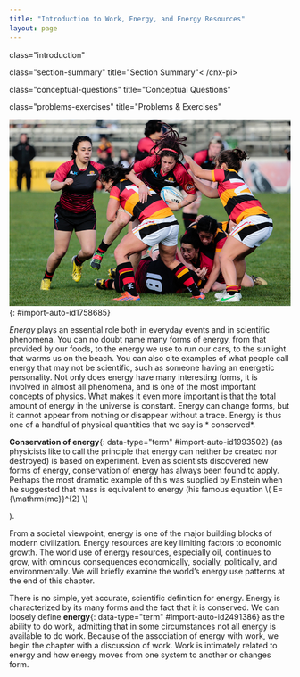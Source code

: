 ```yaml
---
title: "Introduction to Work, Energy, and Energy Resources"
layout: page
---
```



<cnx-pi data-type="cnx.flag.introduction"> class="introduction" </cnx-pi>

<cnx-pi data-type="cnx.eoc">class="section-summary" title="Section Summary"<
/cnx-pi>

<cnx-pi data-type="cnx.eoc">class="conceptual-questions" title="Conceptual
Questions"</cnx-pi>

<cnx-pi data-type="cnx.eoc">class="problems-exercises" title="Problems &amp;
Exercises"</cnx-pi>

![A field with four wind turbines and the Sun setting in the background.](../resources/Figure_08_00_01a_D.jpg "How many forms of energy can you identify in this photograph of a wind farm in Iowa? (credit: J&#xFC;rgen from Sandesneben, Germany, Wikimedia Commons)")
{: #import-auto-id1758685}

*Energy* plays an essential role both in everyday events and in scientific
phenomena. You can no doubt name many forms of energy, from that provided by our
foods, to the energy we use to run our cars, to the sunlight that warms us on
the beach. You can also cite examples of what people call energy that may not be
scientific, such as someone having an energetic personality. Not only does
energy have many interesting forms, it is involved in almost all phenomena, and
is one of the most important concepts of physics. What makes it even more
important is that the total amount of energy in the universe is constant. Energy
can change forms, but it cannot appear from nothing or disappear without a
trace. Energy is thus one of a handful of physical quantities that we say is *
conserved*.

**Conservation of energy**{: data-type="term" #import-auto-id1993502} (as
physicists like to call the principle that energy can neither be created nor
destroyed) is based on experiment. Even as scientists discovered new forms of
energy, conservation of energy has always been found to apply. Perhaps the most
dramatic example of this was supplied by Einstein when he suggested that mass is
equivalent to energy (his famous equation \\( E={\mathrm{mc}}^{2} \\)

).

From a societal viewpoint, energy is one of the major building blocks of modern
civilization. Energy resources are key limiting factors to economic growth. The
world use of energy resources, especially oil, continues to grow, with ominous
consequences economically, socially, politically, and environmentally. We will
briefly examine the world’s energy use patterns at the end of this chapter.

There is no simple, yet accurate, scientific definition for energy. Energy is
characterized by its many forms and the fact that it is conserved. We can
loosely define **energy**{: data-type="term" #import-auto-id2491386} as the
ability to do work, admitting that in some circumstances not all energy is
available to do work. Because of the association of energy with work, we begin
the chapter with a discussion of work. Work is intimately related to energy and
how energy moves from one system to another or changes form.

